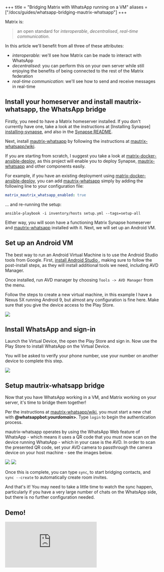 +++
title = "Bridging Matrix with WhatsApp running on a VM"
aliases = ["/docs/guides/whatsapp-bridging-mautrix-whatsapp"]
+++

Matrix is:

> an open standard for *interoperable*, *decentralised*, *real-time
  communication*.

In this article we'll benefit from all three of these attributes:

* *interoperable:* we'll see how Matrix can be made to interact with WhatsApp
* *decentralised*: you can perform this on your own server while still enjoying
   the benefits of being connected to the rest of the Matrix federation
* *real-time communication*: we'll see how to send and receive messages in
   real-time

## Install your homeserver and install mautrix-whatsapp, the WhatsApp bridge

Firstly, you need to have a Matrix homeserver installed. If you don't currently
have one, take a look at the instructions at [Installing Synapse]
[installing-synapse], and also in the [Synapse README][Synapse].

Next, install [mautrix-whatsapp] by following the instructions at
[mautrix-whatsapp/wiki].

If you are starting from scratch, I suggest you take a look at
[matrix-docker-ansible-deploy], as this project will enable you to deploy
Synapse, [mautrix-whatsapp] and other components easily.

For example, if you have an existing deployment using
[matrix-docker-ansible-deploy], you can add [mautrix-whatsapp] simply by adding
the following line to your configuration file:

```yaml
matrix_mautrix_whatsapp_enabled: true
```

... and re-running the setup:

```shell
ansible-playbook -i inventory/hosts setup.yml --tags=setup-all
```

Either way, you will soon have a functioning Matrix Synapse homeserver and
[mautrix-whatsapp] installed with it. Next, we will set up an Android VM.

## Set up an Android VM

The best way to run an Android Virtual Machine is to use the Android Studio
tools from Google. First, [install Android Studio
](https://developer.android.com/studio/install), making sure to follow the
post-install steps, as they will install additional tools we need, including
AVD Manager.

Once installed, run AVD manager by choosing `Tools -> AVD Manager` from the
menu.

Follow the steps to create a new virtual machine, in this example I have a Nexus
5X running Android 9, but almost any configuration is fine here. Make sure that
you give the device access to the Play Store.

![](/docs/legacy/avd.png)

## Install WhatsApp and sign-in

Launch the Virtual Device, the open the Play Store and sign in. Now use the Play Store to install WhatsApp on the Virtual Device.

You will be asked to verify your phone number, use your number on another device to complete this step.


![](/docs/legacy/nexus5.png)


## Setup mautrix-whatsapp bridge

Now that you have WhatsApp working in a VM, and Matrix working on your server,
it's time to bridge them together!

Per the instructions at [mautrix-whatsapp/wiki], you must start a new chat
with **@whatsappbot:*yourdomain*>**. Type `login` to begin the authentication
process.

mautrix-whatsapp operates by using the WhatsApp Web feature of WhatsApp - which
means it uses a QR code that you must now scan on the device running WhatsApp -
which in your case is the AVD. In order to scan the presented QR code, set your
AVD camera to passthrough the camera device on your host machine - see the
images below.

![](/docs/legacy/camera1.png)
![](/docs/legacy/camera2.png)

Once this is complete, you can type `sync`, to start bridging contacts, and
`sync --create` to automatically create room invites.

And that's it! You may need to take a little time to watch the sync happen,
particularly if you have a very large number of chats on the WhatsApp side, but
there is no further configuration needed.

## Demo!

<iframe src="https://www.youtube.com/embed/edSgP2dEZ1o" frameBorder="0" allow="accelerometer; autoplay; encrypted-media; gyroscope; picture-in-picture" allowFullScreen></iframe>

[installing-synapse]: https://matrix.org/docs/guides/installing-synapse
[mautrix-whatsapp]: https://github.com/tulir/mautrix-whatsapp
[Synapse]: https://github.com/matrix-org/synapse
[matrix-docker-ansible-deploy]: https://github.com/spantaleev/matrix-docker-ansible-deploy/
[mautrix-whatsapp/wiki]: https://github.com/tulir/mautrix-whatsapp/wiki
